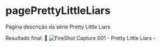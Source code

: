 # pagePrettyLittleLiars
Página descrição da série Pretty Little Liars

Resultado final: 🤍
![FireShot Capture 001 - Pretty Little Liars - ](https://user-images.githubusercontent.com/82670472/187012850-51a538e6-2d6f-4197-9b66-62d59c544bb0.png)
